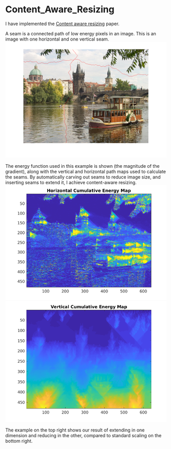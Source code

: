 # Content_Aware_Resizing
I have implemented the [Content aware resizing](http://graphics.cs.cmu.edu/courses/15-463/2012_fall/hw/proj3-seamcarving/imret.pdf) paper.

A seam is a connected path of low energy pixels in an image. This is an image with one horizontal and one vertical
seam. 
![image](https://github.com/sai-kopparthi/Content_Aware_Resizing/blob/master/VerticalAndHorizontalSeam.png)

The energy function used in this example is shown (the magnitude of the gradient), along with the vertical and horizontal path maps used to calculate the seams. By automatically carving out seams to reduce image size, and inserting seams to extend it, I achieve
content-aware resizing.
![image](https://github.com/sai-kopparthi/Content_Aware_Resizing/blob/master/CumulativeEnergyFilteredHorizontalPrague.png)
![image](https://github.com/sai-kopparthi/Content_Aware_Resizing/blob/master/CumulativeEnergyVerticalPrague.png)

The example on the top right shows our result of extending in one dimension and reducing in the other, compared to
standard scaling on the bottom right.
